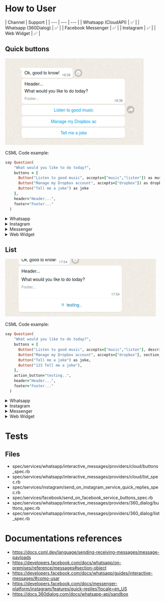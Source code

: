 

# How to User


| Channel | Support |
| --- | --- | --- |
| Whatsapp (CloudAPI)  | ✅ |
| Whatsapp (360Dialog) | ✅ |
| Facebook Messenger | ✅ |
| Instagram | ✅ |
| Web Widget | ✅ |


## Quick buttons

<img src="/.github/docs/csml/2023-05-01_18-38.png"/>

CSML Code example:
```ruby
say Question(
    "What would you like to do today?",
    buttons = [
      Button("Listen to good music", accepts=["music","listen"]) as music,
      Button("Manage my Dropbox account", accepts=["dropbox"]) as dropbox,
      Button("Tell me a joke") as joke
    ],
    header="Header...",
    footer="Footer..."
  )
```


<details>
  <summary>Whatsapp</summary><blockquote>
  

  Quetion up to 3 options

<img src="/.github/docs/csml/2023-05-01_18-38.png"/>


| CSML Field | Example Value | Whatsapp Field |
| --- | --- | --- |
| Question  | What would you like to do today? | Message body (Max 1024 characters) |
| Button | Listen to good music | List option (Max 20 characters) |
| header | Header... | Message header  (Max 60 characters ) |
| footer | Footer... | Message footer  (Max 60 characters ) |


#### Messages with attachment

*Image replace header*

<img src="/.github/docs/csml/2023-05-03_22-44.png"/>

CSML Code example:
```ruby
say Question(
    "What would you like to do today?",
    buttons = [
      Button("Listen to good music", accepts=["music","listen"]) as music,
      Button("Manage my Dropbox account", accepts=["dropbox"]) as dropbox,
      Button("Tell me a joke") as joke
    ],
    image="https://i.ibb.co/5RXy9fG/My-project-1.jpg",
    footer="Footer..."
  )
```

*Video replace header*

<img src="/.github/docs/csml/2023-05-03_22-48.png"/>

CSML Code example:
```ruby
say Question(
    "What would you like to do today?",
    buttons = [
      Button("Listen to good music", accepts=["music","listen"]) as music,
      Button("Manage my Dropbox account", accepts=["dropbox"]) as dropbox,
      Button("Tell me a joke") as joke
    ],
    video="https://media.giphy.com/media/3oKIPsx2VAYAgEHC12/giphy.mp4",
    footer="Footer..."
  )
```

*Document replace header*

<img src="/.github/docs/csml/2023-05-03_22-49.png"/>

CSML Code example:
```ruby
say Question(
    "What would you like to do today?",
    buttons = [
      Button("Listen to good music", accepts=["music","listen"]) as music,
      Button("Manage my Dropbox account", accepts=["dropbox"]) as dropbox,
      Button("Tell me a joke") as joke
    ],
    document="https://nyphil.org/~/media/pdfs/program-notes/1819/Brahms-Symphony-No-4.pdf",
    document_name="teste.pdf",
    footer="Footer..."
  )
```

Files limitations:
https://developers.facebook.com/docs/whatsapp/cloud-api/reference/media#supported-media-types
<img src="/.github/docs/csml/2023-05-03_22-18.png"/>


</blockquote></details>


<details><summary>Instagram</summary><blockquote><p>

<img src="/.github/docs/csml/instagram_quick_buttons.png"/>


Quetion up to 13 options

`This feature is currently available on instagram app`

| CSML Field | Example Value | Instagram Field |
| --- | --- | --- |
| Question  | What would you like to do today? | Message body (Max 1000 characters) |
| Button | Listen to good music | List option (Max 20 characters) |
| header | Header... | Not compatible |
| footer | Footer.. | Not compatible |

</p></blockquote></details>


<details><summary>Messenger</summary><blockquote><p>

<img width="250" src="/.github/docs/csml/2023-05-06_13-26.png"/>

- Quetion up to 13 options


| CSML Field | Example Value | Messenger Field |
| --- | --- | --- |
| Question  | What would you like to do today? | Message body (Max 2000 characters) |
| Button | Listen to good music | List option (Max 20 characters) |
| header | Header... | Not compatible |
| footer | Footer.. | Not compatible |
| footer | Footer.. | Not compatible |
| image |  | Not compatible  |
| video |  | Not compatible  |
| document | | Not compatible  |

</p></blockquote></details>

<details><summary>Web Widget</summary><blockquote><p>

<img width="250" src="/.github/docs/csml/2023-05-30_08-42.png"/>

Image:
<img width="250" src="/.github/docs/csml/2023-05-30_18-10.png"/>

Video:
<img width="250" src="/.github/docs/csml/2023-05-30_18-07.png"/>

Document:
<img width="250" src="/.github/docs/csml/2023-05-30_18-11.png"/>


| CSML Field | Example Value | Messenger Field |
| --- | --- | --- |
| Question  | What would you like to do today? | Message body (Max 15000 characters) |
| Button | Listen to good music | List option |
| header | Header... | Not compatible |
| footer | Footer.. | Not compatible |
| footer | Footer.. | Not compatible |
| image |  | https://i.ibb.co/5RXy9fG/My-project-1.jpg  |
| video |  | https://media.giphy.com/media/3oKIPsx2VAYAgEHC12/giphy.mp4 |
| document | | https://nyphil.org/~/media/pdfs/program-notes/1819/Brahms-Symphony-No-4.pdf |

</p></blockquote></details>


## List

<img src="/.github/docs/csml/2023-05-01_18-35.png"/>

CSML Code example:
```ruby
say Question(
    "What would you like to do today?",
    buttons = [
      Button("Listen to good music", accepts=["music","listen"], description="Description 1", section_title="Section 1") as music,
      Button("Manage my Dropbox account", accepts=["dropbox"], section_title="Section 1") as dropbox,
      Button("Tell me a joke") as joke,
      Button("123 Tell me a joke"),
    ],
    action_button="testing..",
    header="Header...",
    footer="Footer..."
  )
```

<details><summary>Whatsapp</summary><blockquote><p>

Questions with 4 or more options automatically use List


#### Fields


<img src="/.github/docs/csml/2023-05-01_18-15.png"/>


| CSML Field | Example Value | Whatsapp Field |
| --- | --- | --- |
| Question  | What would you like to do today? | Message body (Max 1024 characters) |
| Button | Listen to good music | List option (Max 24 characters) |
| Button -> description | Description 1 | Field description (Max 72 characters) |
| Button -> section_title | Section 1 | Section title (Max 24 characters, Max 10 sections) |
| action_button | testing.. | Button open list (Max 20 characters ) |
| header | Header... | Message header  (Max 60 characters ) |
| footer | Footer... | Message footer  (Max 60 characters ) |


</p></blockquote></details>

<details><summary>Instagram</summary><blockquote><p>
Not compatible
</p></blockquote></details>

<details><summary>Messenger</summary><blockquote>
Not compatible
</blockquote></details>

<details><summary>Web Widget</summary><blockquote>
Not compatible
</blockquote></details>

# Tests

## Files
- spec/services/whatsapp/interactive_messages/providers/cloud/buttons_spec.rb
- spec/services/whatsapp/interactive_messages/providers/cloud/list_spec.rb
- spec/services/instagram/send_on_instagram_service_quick_replies_spec.rb
- spec/services/facebook/send_on_facebook_service_buttons_spec.rb
- spec/services/whatsapp/interactive_messages/providers/360_dialog/buttons_spec.rb
- spec/services/whatsapp/interactive_messages/providers/360_dialog/list_spec.rb

# Documentations references
- https://docs.csml.dev/language/sending-receiving-messages/message-payloads
- https://developers.facebook.com/docs/whatsapp/on-premises/reference/messages#section-object
- https://developers.facebook.com/docs/whatsapp/guides/interactive-messages/#como-usar
- https://developers.facebook.com/docs/messenger-platform/instagram/features/quick-replies?locale=en_US
- https://docs.360dialog.com/docs/whatsapp-api/sandbox
